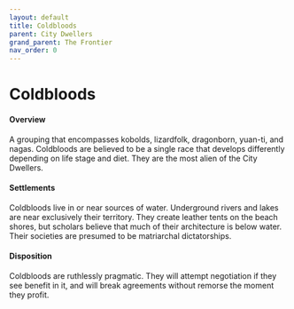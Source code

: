 ```yaml
---
layout: default
title: Coldbloods
parent: City Dwellers
grand_parent: The Frontier
nav_order: 0
---
```


# Coldbloods

#### Overview

A grouping that encompasses kobolds, lizardfolk, dragonborn, yuan-ti, and nagas. Coldbloods are believed to be a single race that develops differently depending on life stage and diet. They are the most alien of the City Dwellers.

#### Settlements

Coldbloods live in or near sources of water. Underground rivers and lakes are near exclusively their territory. They create leather tents on the beach shores, but scholars believe that much of their architecture is below water. Their societies are presumed to be matriarchal dictatorships.

#### Disposition

Coldbloods are ruthlessly pragmatic. They will attempt negotiation if they see benefit in it, and will break agreements without remorse the moment they profit.  